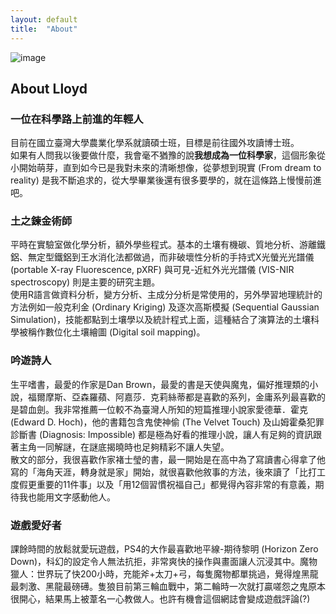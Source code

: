 ```yaml
---
layout: default
title:  "About"
---   
```

![image](https://drive.google.com/uc?export=view&id=1lbI7eFqkzlFXrK4juCg6eiaw-4fSvEiF)  

## About Lloyd  
 
### 一位在科學路上前進的年輕人
目前在國立臺灣大學農業化學系就讀碩士班，目標是前往國外攻讀博士班。  
如果有人問我以後要做什麼，我會毫不猶豫的說**我想成為一位科學家**，這個形象從小開始萌芽，直到如今已是我對未來的清晰想像，從夢想到現實 (From dream to reality) 是我不斷追求的，從大學畢業後還有很多要學的，就在這條路上慢慢前進吧。  

### 土之鍊金術師  
平時在實驗室做化學分析，額外學些程式。基本的土壤有機碳、質地分析、游離鐵鋁、無定型鐵鋁到王水消化法都做過，而非破壞性分析的手持式X光螢光光譜儀 (portable X-ray Fluorescence, pXRF) 與可見-近紅外光光譜儀 (VIS-NIR spectroscopy) 則是主要的研究主題。  
使用R語言做資料分析，變方分析、主成分分析是常使用的，另外學習地理統計的方法例如一般克利金 (Ordinary Kriging) 及逐次高斯模擬 (Sequential Gaussian Simulation)，技能都點到土壤學以及統計程式上面，這種結合了演算法的土壤科學被稱作數位化土壤繪圖 (Digital soil mapping)。  

### 吟遊詩人
生平嗜書，最愛的作家是Dan Brown，最愛的書是天使與魔鬼，偏好推理類的小說，福爾摩斯、亞森羅蘋、阿嘉莎．克莉絲蒂都是喜歡的系列，金庸系列最喜歡的是碧血劍。我非常推薦一位較不為臺灣人所知的短篇推理小說家愛德華．霍克 (Edward D. Hoch)，他的書籍包含鬼使神偷 (The Velvet Touch) 及山姆霍桑犯罪診斷書 (Diagnosis: Impossible) 都是極為好看的推理小說，讓人有足夠的資訊跟著主角一同解謎，在謎底揭曉時也足夠精彩不讓人失望。  
散文的部分，我很喜歡作家褚士瑩的書，最一開始是在高中為了寫讀書心得拿了他寫的「海角天涯，轉身就是家」開始，就很喜歡他敘事的方法，後來讀了「比打工度假更重要的11件事」以及「用12個習慣祝福自己」都覺得內容非常的有意義，期待我也能用文字感動他人。

### 遊戲愛好者  
課餘時間的放鬆就愛玩遊戲，PS4的大作最喜歡地平線-期待黎明 (Horizon Zero Down)，科幻的設定令人無法抗拒，非常爽快的操作與畫面讓人沉浸其中。魔物獵人：世界玩了快200小時，充能斧+太刀+弓，每隻魔物都單挑過，覺得煌黑龍最刺激、黑龍最磅礡。隻狼目前第三輪血戰中，第二輪時一次就打贏嗟怨之鬼原本很開心，結果馬上被葦名一心教做人。也許有機會這個網誌會變成遊戲評論(?)  

